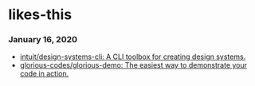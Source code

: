 # likes-this
### January 16, 2020 
- [intuit/design-systems-cli: A CLI toolbox for creating design systems.](https://github.com/intuit/design-systems-cli) 
- [glorious-codes/glorious-demo: The easiest way to demonstrate your code in action.](https://github.com/glorious-codes/glorious-demo) 
